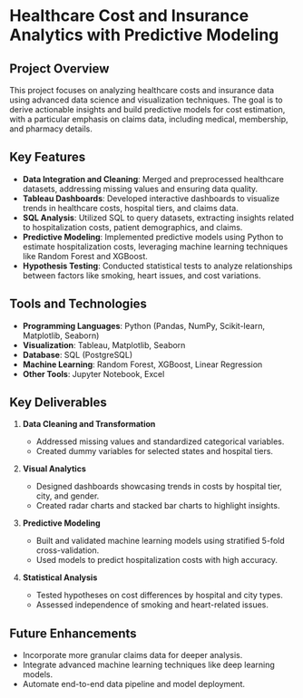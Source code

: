 # Healthcare Cost and Insurance Analytics with Predictive Modeling

## Project Overview
This project focuses on analyzing healthcare costs and insurance data using advanced data science and visualization techniques. The goal is to derive actionable insights and build predictive models for cost estimation, with a particular emphasis on claims data, including medical, membership, and pharmacy details.

## Key Features
- **Data Integration and Cleaning**: Merged and preprocessed healthcare datasets, addressing missing values and ensuring data quality.
- **Tableau Dashboards**: Developed interactive dashboards to visualize trends in healthcare costs, hospital tiers, and claims data.
- **SQL Analysis**: Utilized SQL to query datasets, extracting insights related to hospitalization costs, patient demographics, and claims.
- **Predictive Modeling**: Implemented predictive models using Python to estimate hospitalization costs, leveraging machine learning techniques like Random Forest and XGBoost.
- **Hypothesis Testing**: Conducted statistical tests to analyze relationships between factors like smoking, heart issues, and cost variations.

## Tools and Technologies
- **Programming Languages**: Python (Pandas, NumPy, Scikit-learn, Matplotlib, Seaborn)
- **Visualization**: Tableau, Matplotlib, Seaborn
- **Database**: SQL (PostgreSQL)
- **Machine Learning**: Random Forest, XGBoost, Linear Regression
- **Other Tools**: Jupyter Notebook, Excel

## Key Deliverables
1. **Data Cleaning and Transformation**
   - Addressed missing values and standardized categorical variables.
   - Created dummy variables for selected states and hospital tiers.

2. **Visual Analytics**
   - Designed dashboards showcasing trends in costs by hospital tier, city, and gender.
   - Created radar charts and stacked bar charts to highlight insights.

3. **Predictive Modeling**
   - Built and validated machine learning models using stratified 5-fold cross-validation.
   - Used models to predict hospitalization costs with high accuracy.

4. **Statistical Analysis**
   - Tested hypotheses on cost differences by hospital and city types.
   - Assessed independence of smoking and heart-related issues.

## Future Enhancements
- Incorporate more granular claims data for deeper analysis.
- Integrate advanced machine learning techniques like deep learning models.
- Automate end-to-end data pipeline and model deployment.



